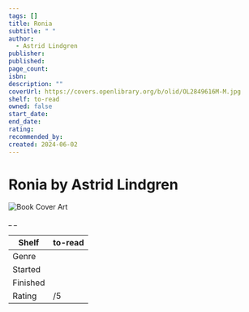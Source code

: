 ```yaml
---
tags: []
title: Ronia
subtitle: " "
author:
  - Astrid Lindgren
publisher:
published:
page_count:
isbn:
description: ""
coverUrl: https://covers.openlibrary.org/b/olid/OL2849616M-M.jpg
shelf: to-read
owned: false
start_date:
end_date:
rating:
recommended_by:
created: 2024-06-02
---
```


# Ronia by Astrid Lindgren

![Book Cover Art](https://covers.openlibrary.org/b/olid/OL2849616M-M.jpg)

_ _

| Shelf | to-read |
| --- | --- |
| Genre |  |
| Started |  |
| Finished |  |
| Rating | /5 |

